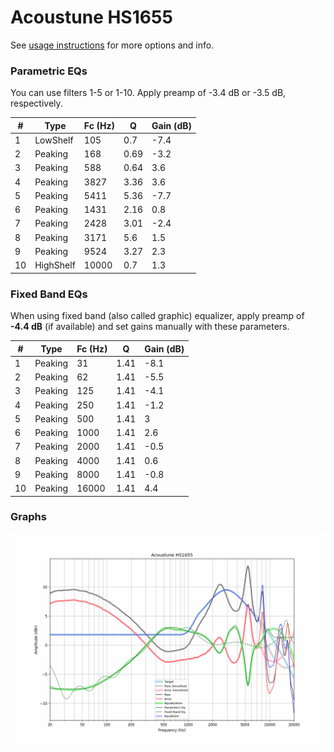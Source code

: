 # Acoustune HS1655
See [usage instructions](https://github.com/jaakkopasanen/AutoEq#usage) for more options and info.

### Parametric EQs
You can use filters 1-5 or 1-10. Apply preamp of -3.4 dB or -3.5 dB, respectively.

|   # | Type      |   Fc (Hz) |    Q |   Gain (dB) |
|-----|-----------|-----------|------|-------------|
|   1 | LowShelf  |       105 | 0.7  |        -7.4 |
|   2 | Peaking   |       168 | 0.69 |        -3.2 |
|   3 | Peaking   |       588 | 0.64 |         3.6 |
|   4 | Peaking   |      3827 | 3.36 |         3.6 |
|   5 | Peaking   |      5411 | 5.36 |        -7.7 |
|   6 | Peaking   |      1431 | 2.16 |         0.8 |
|   7 | Peaking   |      2428 | 3.01 |        -2.4 |
|   8 | Peaking   |      3171 | 5.6  |         1.5 |
|   9 | Peaking   |      9524 | 3.27 |         2.3 |
|  10 | HighShelf |     10000 | 0.7  |         1.3 |

### Fixed Band EQs
When using fixed band (also called graphic) equalizer, apply preamp of **-4.4 dB** (if available) and set gains manually with these parameters.

|   # | Type    |   Fc (Hz) |    Q |   Gain (dB) |
|-----|---------|-----------|------|-------------|
|   1 | Peaking |        31 | 1.41 |        -8.1 |
|   2 | Peaking |        62 | 1.41 |        -5.5 |
|   3 | Peaking |       125 | 1.41 |        -4.1 |
|   4 | Peaking |       250 | 1.41 |        -1.2 |
|   5 | Peaking |       500 | 1.41 |         3   |
|   6 | Peaking |      1000 | 1.41 |         2.6 |
|   7 | Peaking |      2000 | 1.41 |        -0.5 |
|   8 | Peaking |      4000 | 1.41 |         0.6 |
|   9 | Peaking |      8000 | 1.41 |        -0.8 |
|  10 | Peaking |     16000 | 1.41 |         4.4 |

### Graphs
![](./Acoustune%20HS1655.png)
